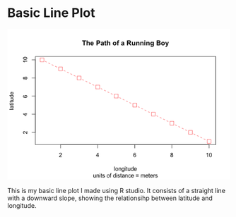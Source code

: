 # Basic Line Plot
![](Rplot.png)

This is my basic line plot I made using R studio. It consists of a straight line with a downward slope, showing the relationsihp between latitude and longitude.
